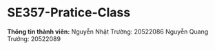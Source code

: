 # SE357-Pratice-Class
**Thông tin thành viên:**
  Nguyễn Nhật Trường: 20522086
  Nguyễn Quang Trưởng: 20522089
